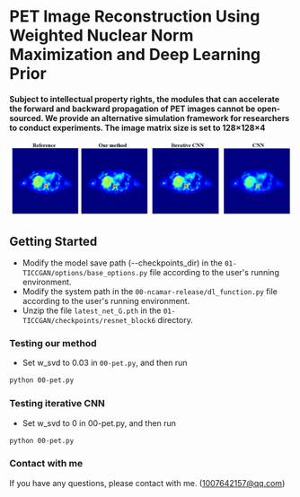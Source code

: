 # PET Image Reconstruction Using Weighted Nuclear Norm Maximization and Deep Learning Prior

#### Subject to intellectual property rights, the modules that can accelerate the forward and backward propagation of PET images cannot be open-sourced. We provide an alternative simulation framework for researchers to conduct experiments. The image matrix size is set to 128×128×4

<img src="1.jpg" width="900px"/>

## Getting Started
- Modify the model save path (--checkpoints_dir) in the `01-TICCGAN/options/base_options.py` file according to the user's running environment.
- Modify the system path in the `00-ncamar-release/dl_function.py` file according to the user's running environment.
- Unzip the file `latest_net_G.pth` in the `01-TICCGAN/checkpoints/resnet_block6` directory.

### Testing our method
- Set w_svd to 0.03 in `00-pet.py`, and then run
```bash
python 00-pet.py
```

### Testing iterative CNN
- Set w_svd to 0 in 00-pet.py, and then run
```bash
python 00-pet.py
```

### Contact with me
If you have any questions, please contact with me. (1007642157@qq.com)

